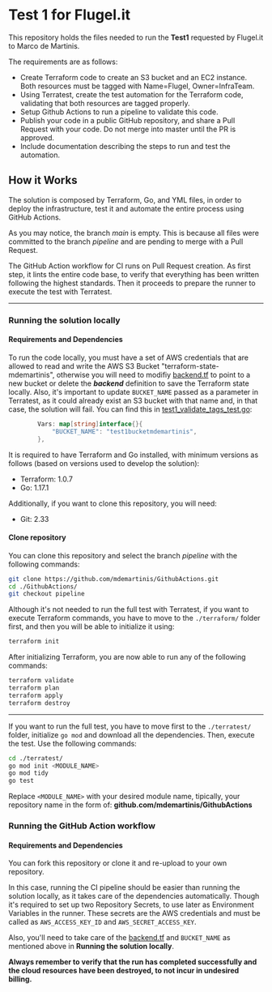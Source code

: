 # Test 1 for Flugel.it

This repository holds the files needed to run the **Test1** requested by Flugel.it to Marco de Martinis.

The requirements are as follows:

- Create Terraform code to create an S3 bucket and an EC2 instance. Both resources must be tagged with Name=Flugel, Owner=InfraTeam.
- Using Terratest, create the test automation for the Terraform code, validating that both resources are tagged properly.
- Setup Github Actions to run a pipeline to validate this code.
- Publish your code in a public GitHub repository, and share a Pull Request with your code. Do not merge into master until the PR is approved.
- Include documentation describing the steps to run and test the automation.

## How it Works

The solution is composed by Terraform, Go, and YML files, in order to deploy the infrastructure, test it and automate the entire process using GitHub Actions.

As you may notice, the branch *main* is empty. This is because all files were committed to the branch *pipeline* and are pending to merge with a Pull Request.

The GitHub Action workflow for CI runs on Pull Request creation. As first step, it lints the entire code base, to verify that everything has been written following the highest standards. Then it proceeds to prepare the runner to execute the test with Terratest.

---

### Running the solution locally

#### Requirements and Dependencies

To run the code locally, you must have a set of AWS credentials that are allowed to read and write the AWS S3 Bucket "terraform-state-mdemartinis", otherwise you will need to modifiy [backend.tf] to point to a new bucket or delete the ***backend*** definition to save the Terraform state locally. Also, it's important to update `BUCKET_NAME` passed as a parameter in Terratest, as it could already exist an S3 bucket with that name and, in that case, the solution will fail. You can find this in [test1_validate_tags_test.go]:
```go
		Vars: map[string]interface{}{
			"BUCKET_NAME": "test1bucketmdemartinis",
		},
```

It is required to have Terraform and Go installed, with minimum versions as follows (based on versions used to develop the solution):
- Terraform: 1.0.7
- Go: 1.17.1

Additionally, if you want to clone this repository, you will need:
- Git: 2.33

#### Clone repository

You can clone this repository and select the branch *pipeline* with the following commands:
```bash
git clone https://github.com/mdemartinis/GithubActions.git
cd ./GithubActions/
git checkout pipeline
```

Although it's not needed to run the full test with Terratest, if you want to execute Terraform commands, you have to move to the `./terraform/` folder first, and then you will be able to initialize it using:
```bash
terraform init
```

After initializing Terraform, you are now able to run any of the following commands:
```bash
terraform validate
terraform plan
terraform apply
terraform destroy
```

---

If you want to run the full test, you have to move first to the `./terratest/` folder, initialize `go mod` and download all the dependencies. Then, execute the test. Use the following commands:
```bash
cd ./terratest/
go mod init <MODULE_NAME>
go mod tidy
go test
```

Replace `<MODULE_NAME>` with your desired module name, tipically, your repository name in the form of: **github.com/mdemartinis/GithubActions**

### Running the GitHub Action workflow

#### Requirements and Dependencies

You can fork this repository or clone it and re-upload to your own repository.

In this case, running the CI pipeline should be easier than running the solution locally, as it takes care of the dependencies automatically. Though it's required to set up two Repository Secrets, to use later as Environment Variables in the runner. These secrets are the AWS credentials and must be called as `AWS_ACCESS_KEY_ID` and `AWS_SECRET_ACCESS_KEY`.

Also,  you'll need to take care of the [backend.tf] and `BUCKET_NAME` as mentioned above in **Running the solution locally**.


**Always remember to verify that the run has completed successfully and the cloud resources have been destroyed, to not incur in undesired billing.**


[//]: #

   [backend.tf]: <https://github.com/mdemartinis/GithubActions/blob/pipeline/terraform/backend.tf>
   [test1_validate_tags_test.go]: <https://github.com/mdemartinis/GithubActions/blob/pipeline/terratest/test1_validate_tags_test.go>
